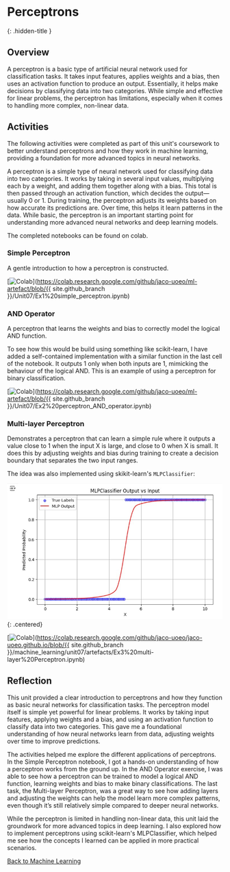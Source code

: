 # Perceptrons
{: .hidden-title }

## Overview

A perceptron is a basic type of artificial neural network used for classification tasks. It takes input features, applies weights and a bias, then uses an activation function to produce an output. Essentially, it helps make decisions by classifying data into two categories. While simple and effective for linear problems, the perceptron has limitations, especially when it comes to handling more complex, non-linear data. 

## Activities
The following activities were completed as part of this unit's coursework to better understand perceptrons and how they work in machine learning, providing a foundation for more advanced topics in neural networks.

A perceptron is a simple type of neural network used for classifying data into two categories. It works by taking in several input values, multiplying each by a weight, and adding them together along with a bias. This total is then passed through an activation function, which decides the output—usually 0 or 1. During training, the perceptron adjusts its weights based on how accurate its predictions are. Over time, this helps it learn patterns in the data. While basic, the perceptron is an important starting point for understanding more advanced neural networks and deep learning models.

The completed notebooks can be found on colab.

### Simple Perceptron

A gentle introduction to how a perceptron is constructed. 

[![Colab](https://colab.research.google.com/assets/colab-badge.svg)](https://colab.research.google.com/github/jaco-uoeo/ml-artefact/blob/{{ site.github_branch }}/Unit07/Ex1%20simple_perceptron.ipynb)

### AND Operator

A perceptron that learns the weights and bias to correctly model the logical AND function.

To see how this would be build using something like scikit-learn, I have added a self-contained implementation with a similar function in the last cell of the notebook. It outputs 1 only when both inputs are 1, mimicking the behaviour of the logical AND. This is an example of using a perceptron for binary classification.

[![Colab](https://colab.research.google.com/assets/colab-badge.svg)](https://colab.research.google.com/github/jaco-uoeo/ml-artefact/blob/{{ site.github_branch }}/Unit07/Ex2%20perceptron_AND_operator.ipynb)

### Multi-layer Perceptron

Demonstrates a perceptron that can learn a simple rule where it outputs a value close to 1 when the input X is large, and close to 0 when X is small. It does this by adjusting weights and bias during training to create a decision boundary that separates the two input ranges.

The idea was also implemented using skikit-learn's ```MLPClassifier```:

![sigmoid-like](sigmoid_like.jpg)
{: .centered}

[![Colab](https://colab.research.google.com/assets/colab-badge.svg)](https://colab.research.google.com/github/jaco-uoeo/jaco-uoeo.github.io/blob/{{ site.github_branch }}/machine_learning/unit07/artefacts/Ex3%20multi-layer%20Perceptron.ipynb)

## Reflection

This unit provided a clear introduction to perceptrons and how they function as basic neural networks for classification tasks. The perceptron model itself is simple yet powerful for linear problems. It works by taking input features, applying weights and a bias, and using an activation function to classify data into two categories. This gave me a foundational understanding of how neural networks learn from data, adjusting weights over time to improve predictions.

The activities helped me explore the different applications of perceptrons. In the Simple Perceptron notebook, I got a hands-on understanding of how a perceptron works from the ground up. In the AND Operator exercise, I was able to see how a perceptron can be trained to model a logical AND function, learning weights and bias to make binary classifications. The last task, the Multi-layer Perceptron, was a great way to see how adding layers and adjusting the weights can help the model learn more complex patterns, even though it’s still relatively simple compared to deeper neural networks.

While the perceptron is limited in handling non-linear data, this unit laid the groundwork for more advanced topics in deep learning. I also explored how to implement perceptrons using scikit-learn's MLPClassifier, which helped me see how the concepts I learned can be applied in more practical scenarios.


[Back to Machine Learning](/machine_learning/)